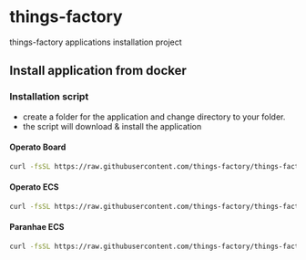 # things-factory
things-factory applications installation project

## Install application from docker

### Installation script

- create a folder for the application and change directory to your folder.
- the script will download & install the application

#### Operato Board

  ```bash
  curl -fsSL https://raw.githubusercontent.com/things-factory/things-factory/master/packages/operato-board-new/installer/install.sh | bash -s
  ```

#### Operato ECS

  ```bash
  curl -fsSL https://raw.githubusercontent.com/things-factory/things-factory/master/packages/operato-ecs/installer/install.sh | bash -s
  ```

#### Paranhae ECS

  ```bash
  curl -fsSL https://raw.githubusercontent.com/things-factory/things-factory/master/packages/paranhae-ecs/installer/install.sh | bash -s
  ```
